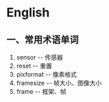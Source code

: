 # English
## 一、常用术语单词
1. sensor -- 传感器
2. reset -- 重置
3. pixformat -- 像素格式
4. framesize -- 帧大小、图像大小
5. frame -- 框架、帧
